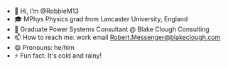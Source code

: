 - 👋 Hi, I’m @RobbieM13
- 🎓 MPhys Physics grad from Lancaster University, England
- 🔌 Graduate Power Systems Consultant @ Blake Clough Consulting
- 📫 How to reach me: work email Robert.Messenger@blakeclough.com
- 😄 Pronouns: he/him
- ⚡ Fun fact: It's cold and rainy! 

<!---
RobbieM13/RobbieM13 is a ✨ special ✨ repository because its `README.md` (this file) appears on your GitHub profile.
You can click the Preview link to take a look at your changes.
--->
